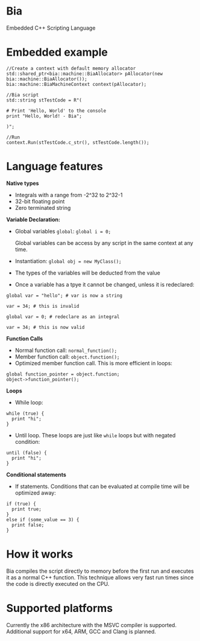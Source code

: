 # Bia
Embedded C++ Scripting Language

# Embedded example
```
//Create a context with default memory allocator
std::shared_ptr<bia::machine::BiaAllocator> pAllocator(new bia::machine::BiaAllocator());
bia::machine::BiaMachineContext context(pAllocator);

//Bia script
std::string stTestCode = R"(

# Print 'Hello, World' to the console
print "Hello, World! - Bia";

)";

//Run
context.Run(stTestCode.c_str(), stTestCode.length());
```

# Language features
**Native types**
- Integrals with a range from -2^32 to 2^32-1
- 32-bit floating point
- Zero terminated string

**Variable Declaration:**
- Global variables `global`: `global i = 0;`

  Global variables can be access by any script in the same context at any time.
- Instantiation: `global obj = new MyClass();`
- The types of the variables will be deducted from the value
- Once a variable has a tpye it cannot be changed, unless it is redeclared:
```
global var = "hello"; # var is now a string

var = 34; # this is invalid

global var = 0; # redeclare as an integral

var = 34; # this is now valid
```

**Function Calls**
- Normal function call: `normal_function();`
- Member function call: `object.function();`
- Optimized member function call. This is more efficient in loops:
```
global function_pointer = object.function;
object->function_pointer();
```

**Loops**
- While loop:
```
while (true) {
  print "hi";
}
```
- Until loop. These loops are just like `while` loops but with negated condition:
```
until (false) {
  print "hi";
}
```

**Conditional statements**
- If statements. Conditions that can be evaluated at compile time will be optimized away:
```
if (true) {
  print true;
}
else if (some_value == 3) {
  print false;
}
```

# How it works
Bia compiles the script directly to memory before the first run and executes it as a normal C++ function. This technique allows very fast run times since the code is directly executed on the CPU.

# Supported platforms
Currently the x86 architecture with the MSVC compiler is supported. Additional support for x64, ARM, GCC and Clang is planned.
